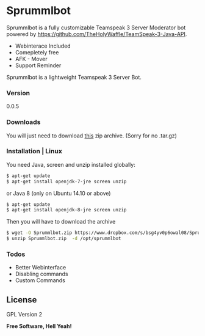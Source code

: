 # Sprummlbot

Sprummlbot is a fully customizable Teamspeak 3 Server Moderator bot powered by https://github.com/TheHolyWaffle/TeamSpeak-3-Java-API.

  - Webinterace Included
  - Comepletely free
  - AFK - Mover
  - Support Reminder

Sprummlbot is a lightweight Teamspeak 3 Server Bot.

### Version
0.0.5

### Downloads

You will just need to download [this] zip archive. (Sorry for no .tar.gz)

### Installation | Linux

You need Java, screen and unzip installed globally:

```sh
$ apt-get update
$ apt-get install openjdk-7-jre screen unzip
```
or Java 8 (only on Ubuntu 14.10 or above)
```sh
$ apt-get update
$ apt-get install openjdk-8-jre screen unzip
```

Then you will have to download the archive
```sh
$ wget -O Sprummlbot.zip https://www.dropbox.com/s/bsg4yv0p6owal08/Sprummlbot.zip?dl=1
$ unzip Sprummlbot.zip  -d /opt/sprummlbot
```

### Todos

 - Better Webinterface
 - Disabling commands
 - Custom Commands

License
----
GPL Version 2

**Free Software, Hell Yeah!**

[//]: ##
   [this]: <https://www.dropbox.com/s/bsg4yv0p6owal08/Sprummlbot.zip>

